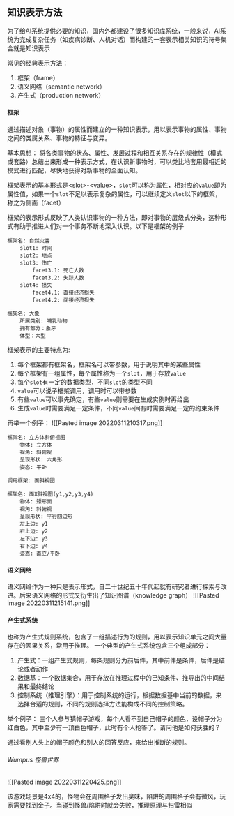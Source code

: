 ## 知识表示方法
为了给AI系统提供必要的知识，国内外都建设了很多知识库系统，一般来说，AI系统为完成复杂任务（如疾病诊断、人机对话）而构建的一套表示相关知识的符号集合就是知识表示

常见的经典表示方法：
1. 框架（frame）
2. 语义网络（semantic network）
3. 产生式（production network）

#### 框架
通过描述对象（事物）的属性而建立的一种知识表示，用以表示事物的属性、事物之间的类属关系、事物的特征与变异。

基本思想：
将各类事物的状态、属性、发展过程和相互关系存在的规律性（模式或套路）总结出来形成一种表示方式，在认识新事物时，可以类比地套用最相近的模式进行匹配，尽快地获得对新事物的全面认知。

框架表示的基本形式是\<slot\>-\<value\>，`slot`可以称为属性，相对应的`value`即为属性值，如果一个`slot`不足以表示复杂的属性，可以继续定义`slot`以下的框架，称之为侧面（facet）

框架的表示形式反映了人类认识事物的一种方法，即对事物的层级式分类，这种形式有助于推进人们对一个事务不断地深入认识。以下是框架的例子

```text
框架名: 自然灾害
	slot1: 时间
	slot2: 地点
	slot3: 伤亡
		facet3.1: 死亡人数
		facet3.2: 失踪人数
	slot4: 损失
		facet4.1: 直接经济损失
		facet4.2: 间接经济损失

框架名: 大象
	所属类别: 哺乳动物
	拥有部分：象牙
	体型：大型
```

框架表示的主要特点为:
1. 每个框架都有框架名，框架名可以带参数，用于说明其中的某些属性
2. 每个框架有一组属性，每个属性称为一个`slot`，用于存放`value`
3. 每个`slot`有一定的数据类型，不同`slot`的类型不同
4. `value`可以说子框架调用，调用时可以带参数
5. 有些`value`可以事先确定，有些`value`则需要在生成实例时再给出
6. 生成`value`时需要满足一定条件，不同`value`间有时需要满足一定的约束条件

再举一个例子：
![[Pasted image 20220311210317.png]]

```text
框架名: 立方体斜俯视图
	物体: 立方体
	视角: 斜俯视
	呈现形状: 六角形
	姿态: 平卧

调用框架: 面斜视图

框架名: 面X斜视图(y1,y2,y3,y4)
	物体: 矩形面
	视角: 斜俯视
	呈现形状: 平行四边形
	左上边: y1
	右上边: y2
	左下边: y3
	右下边: y4
	姿态: 直立/平卧
```

#### 语义网络
语义网络作为一种只是表示形式，自二十世纪五十年代起就有研究者进行探索与改进。后来语义网络的形式又衍生出了知识图谱（knowledge graph）
![[Pasted image 20220311215141.png]]

#### 产生式系统
也称为产生式规则系统，包含了一组描述行为的规则，用以表示知识单元之间大量存在的因果关系，常用于推理。
一个典型的产生式系统包含三个组成部分：
1. 产生式：一组产生式规则，每条规则分为前后件，其中前件是条件，后件是结论或者动作
2. 数据基：一个数据集合，用于存放在推理过程中的已知条件、推导出的中间结果和最终结论
3. 控制系统（推理引擎）：用于控制系统的运行，根据数据基中当前的数据，来选择合适的规则，不同的规则选择方法能构成不同的控制策略。

举个例子：
三个人参与猜帽子游戏，每个人看不到自己帽子的颜色，设帽子分为红白色，其中至少有一顶白色帽子，此时有个人抢答了。请问他是如何获胜的？

通过看别人头上的帽子颜色和别人的回答反应，来给出推断的规则。

###### Wumpus 怪兽世界
![[Pasted image 20220311220425.png]]

该游戏场景是4x4的，怪物会在周围格子发出臭味，陷阱的周围格子会有微风，玩家需要找到金子。当碰到怪兽/陷阱时就会失败，推理原理与扫雷相似